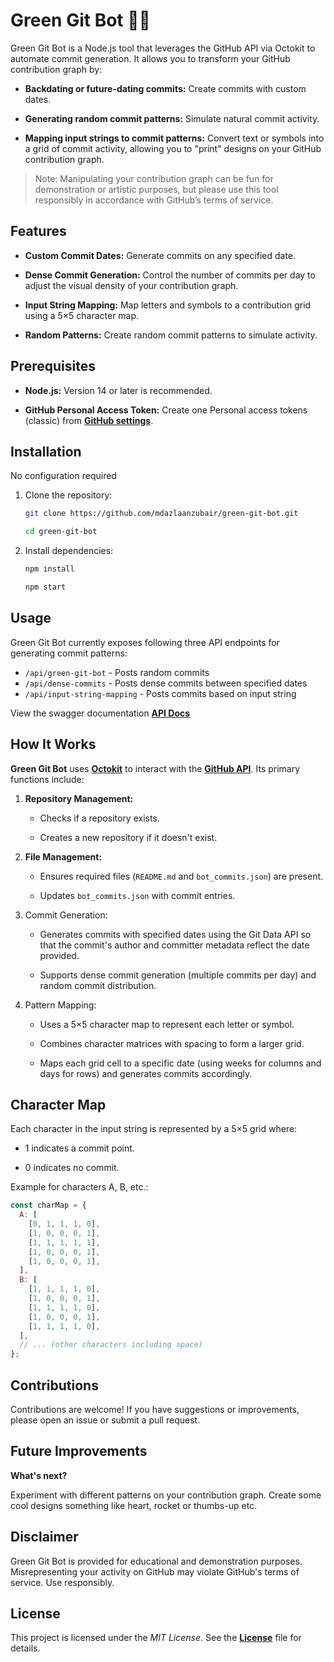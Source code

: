 # Green Git Bot 🤖🌱

Green Git Bot is a Node.js tool that leverages the GitHub API via Octokit to automate commit generation. It allows you to transform your GitHub contribution graph by:

- **Backdating or future-dating commits:** Create commits with custom dates.

- **Generating random commit patterns:** Simulate natural commit activity.

- **Mapping input strings to commit patterns:** Convert text or symbols into a grid of commit activity, allowing you to "print" designs on your GitHub contribution graph.

> Note: Manipulating your contribution graph can be fun for demonstration or artistic purposes, but please use this tool responsibly in accordance with GitHub’s terms of service.

## Features

- **Custom Commit Dates:** Generate commits on any specified date.

- **Dense Commit Generation:** Control the number of commits per day to adjust the visual density of your contribution graph.

- **Input String Mapping:** Map letters and symbols to a contribution grid using a 5×5 character map.

- **Random Patterns:** Create random commit patterns to simulate activity.

## Prerequisites

- **Node.js:** Version 14 or later is recommended.

- **GitHub Personal Access Token:** Create one Personal access tokens (classic) from [**GitHub settings**](https://github.com/settings/tokens).

## Installation

No configuration required

1. Clone the repository:

   ```bash
   git clone https://github.com/mdazlaanzubair/green-git-bot.git

   cd green-git-bot
   ```

2. Install dependencies:

   ```bash
   npm install

   npm start
   ```

## Usage

Green Git Bot currently exposes following three API endpoints for generating commit patterns:

- `/api/green-git-bot` - Posts random commits
- `/api/dense-commits` - Posts dense commits between specified dates
- `/api/input-string-mapping` - Posts commits based on input string

View the swagger documentation [**API Docs**](https://greengitbot.terminal.com.se/api/docs/)

## How It Works

**Green Git Bot** uses [**Octokit**](https://github.com/octokit) to interact with the [**GitHub API**](https://docs.github.com/en/rest?apiVersion=2022-11-28). Its primary functions include:

1. **Repository Management:**

   - Checks if a repository exists.

   - Creates a new repository if it doesn't exist.

2. **File Management:**

   - Ensures required files (`README.md` and `bot_commits.json`) are present.

   - Updates `bot_commits.json` with commit entries.

3. Commit Generation:

   - Generates commits with specified dates using the Git Data API so that the commit's author and committer metadata reflect the date provided.

   - Supports dense commit generation (multiple commits per day) and random commit distribution.

4. Pattern Mapping:

   - Uses a 5×5 character map to represent each letter or symbol.

   - Combines character matrices with spacing to form a larger grid.

   - Maps each grid cell to a specific date (using weeks for columns and days for rows) and generates commits accordingly.

## Character Map

Each character in the input string is represented by a 5×5 grid where:

- 1 indicates a commit point.

- 0 indicates no commit.

Example for characters A, B, etc.:

```javascript
const charMap = {
  A: [
    [0, 1, 1, 1, 0],
    [1, 0, 0, 0, 1],
    [1, 1, 1, 1, 1],
    [1, 0, 0, 0, 1],
    [1, 0, 0, 0, 1],
  ],
  B: [
    [1, 1, 1, 1, 0],
    [1, 0, 0, 0, 1],
    [1, 1, 1, 1, 0],
    [1, 0, 0, 0, 1],
    [1, 1, 1, 1, 0],
  ],
  // ... (other characters including space)
};
```

## Contributions

Contributions are welcome! If you have suggestions or improvements, please open an issue or submit a pull request.

## Future Improvements

**What's next?**

Experiment with different patterns on your contribution graph. Create some cool designs something like heart, rocket or thumbs-up etc.

## Disclaimer

Green Git Bot is provided for educational and demonstration purposes. Misrepresenting your activity on GitHub may violate GitHub's terms of service. Use responsibly.

## License

This project is licensed under the *MIT License*. See the [**License**](https://github.com/mdazlaanzubair/green-git-bot/blob/main/LICENSE) file for details.
